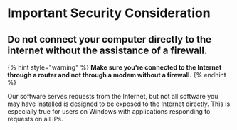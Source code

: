 # Important Security Consideration

## **Do not connect your computer directly to the internet without the assistance of a firewall.**

{% hint style="warning" %}
**Make sure you're connected to the Internet through a router and not through a modem without a firewall.**
{% endhint %}

Our software serves requests from the Internet, but not all software you may have installed is designed to be exposed to the Internet directly. This is especially true for users on Windows with applications responding to requests on all IPs.
